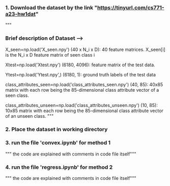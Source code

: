 ### 1. Download the dataset by the link "https://tinyurl.com/cs771-a23-hw1dat"

"""
### Brief description of Dataset -->

X_seen=np.load('X_seen.npy') 	(40 x N_i x D): 40 feature matrices. X_seen[i] is the N_i x D feature matrix of seen class i

Xtest=np.load('Xtest.npy')	(6180, 4096): feature matrix of the test data.

Ytest=np.load('Ytest.npy',)	(6180, 1): ground truth labels of the test data

class_attributes_seen=np.load('class_attributes_seen.npy')	(40, 85): 40x85 matrix with each row being the 85-dimensional class attribute vector of a seen class.

class_attributes_unseen=np.load('class_attributes_unseen.npy')	(10, 85): 10x85 matrix with each row being the 85-dimensional class attribute vector of an  unseen class.
"""

### 2. Place the dataset in working directory

### 3. run the file 'convex.ipynb' for method 1   
""" the code are explained with comments in code file itself"""

### 4. run the file 'regress.ipynb' for method 2
""" the code are explained with comments in code file itself"""
